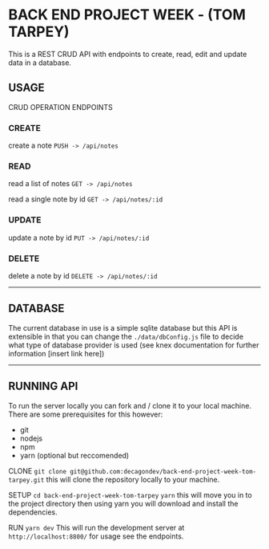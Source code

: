 # BACK END PROJECT WEEK - (TOM TARPEY)

This is a REST CRUD API with endpoints to create, read, edit and update data in a database.

## USAGE

CRUD OPERATION ENDPOINTS

### CREATE

create a note
`PUSH -> /api/notes`

### READ

read a list of notes
`GET -> /api/notes`

read a single note by id
`GET -> /api/notes/:id`

### UPDATE

update a note by id
`PUT -> /api/notes/:id`

### DELETE

delete a note by id
`DELETE -> /api/notes/:id`

---

## DATABASE

The current database in use is a simple sqlite database but this API is extensible in that you can change the `./data/dbConfig.js` file to decide what type of database provider is used (see knex documentation for further information [insert link here])

---

## RUNNING API

To run the server locally you can fork and / clone it to your local machine. There are some prerequisites for this however:

- git
- nodejs
- npm
- yarn (optional but reccomended)

CLONE
`git clone git@github.com:decagondev/back-end-project-week-tom-tarpey.git`
this will clone the repository locally to your machine.

SETUP
`cd back-end-project-week-tom-tarpey`
`yarn`
this will move you in to the project directory then using yarn you will download and install the dependencies.

RUN
`yarn dev`
This will run the development server at `http://localhost:8800/` for usage see the endpoints.
